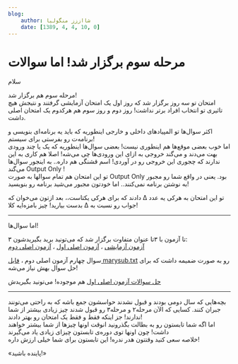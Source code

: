 ```yaml
---
blog:
    author: شااززز منگولیا
    date: [1389, 4, 4, 10, 0]
---
```

# مرحله سوم برگزار شد! اما سوالات

<div class="cnt">
<p>سلام</p>
<p>مرحله سوم هم برگزار شد!<br/>امتحان تو سه روز برگزار شد که روز اول یک امتحان آزمایشی گرفتند و نتیجش هیچ تاثیری تو انتخاب افراد برتر نداشت! روز دوم و روز سوم هم هرکدوم یک امتحان اصلی داشت.</p>
<p>اکثر سوال‌ها تو المپیادهای داخلی و خارجی اینطوریه که باید یه برنامه‌ای بنویسی و برنامه‌ت رو بفرستی برای سیستم!<br/>اما خوب بعضی موقع‌ها هم اینطوری نیست! بعضی سوال‌ها اینطوریه که یک یا چند ورودی بهت می‌دند و می‌گند خروجی به ازای این ورودی‌ها چی می‌شه! اصلا هم کاری به این ندارند که چجوری این خروجی رو در ‌آوردی! اسم قشنگی هم داره.. به اینجور سوال‌ها می‌گند Output Only !<br/>تو این امتحان هم تمام سوالها به صورت Output Only بود. یعنی در واقع شما رو مجبور به نوشتن برنامه نمی‌کنند.. اما خودتون مجبور می‌شید برنامه رو بنویسید!</p>
<p>تو این امتحان به هرکی یه عدد ∆ دادند که برای هرکی یکتاست،، بعد ازتون می‌خوان که جواب رو نسبت به ∆ بدست بیارید! چیز بامزه‌ایه کلا!</p>
<p></p>
<hr/>
<p></p>
<p>اما سوال‌ها!</p>
<p>۳ تا آزمون با ۳تا عنوان متفاوت برگزار شد که می‌تونید برید بگیریدشون:<br/><a href="http://s1.picofile.com/sh44zzz/exam89/Practice.pdf.html">آزمون آزمایشی</a> ، <a href="http://s1.picofile.com/sh44zzz/exam89/Exam1.pdf.html">آزمون اصلی اول</a> ، <a href="http://s1.picofile.com/sh44zzz/exam89/Exam2.pdf.html">آزمون اصلی دوم</a> </p>
<p>سوال چهارم آزمون اصلی دوم ، <a href="http://s1.picofile.com/sh44zzz/exam89/marysub.txt.html">فایل marysub.txt</a> رو به صورت ضمیمه داشت که برای حل سوال بهش نیاز می‌شه!</p>
<p><a href="http://s1.picofile.com/sh44zzz/exam89/E1-Solutions.pdf.html">حل سوالات آزمون اصلی اول</a> هم موجوده! می‌تونید بگیریدش</p>
<p></p>
<hr/>
<p></p>
<p>بچه‌هایی که سال دومی بودند و قبول نشدند حواسشون جمع باشه که به راحتی می‌تونند جبران کنند. کسایی که الآن مرحله۲ و مرحله۳ رو قبول شدند چیز زیادی بیشتر از شما ندارند! جز اینکه فقط و فقط یک امتحان رو بهتر دادند!<br/>اما اگه شما تابستون رو به بطالت بگذرونید انوقت اونها چیزها از شما بیشتر خواهند داشت! چون اونها توی دوره‌ی تابستون چیزای زیادی یاد می‌گیرند<br/>خلاصه سعی کنید وقتتون هدر ندره! این تابستون برای شما خیلی ارزش داره!</p>
<p>«پاینده باشید!»</p>
</div>
